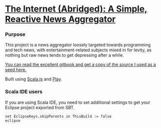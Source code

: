 # [The Internet (Abridged): A Simple, Reactive News Aggregator](http://internet-abridged.com/)

### Purpose

This project is a news aggregator loosely targeted towards programming and tech news, with entertainment-related 
subjects mixed in for levity, as nothing but raw news tends to get depressing after a while.



[You can read the excellent gitbook and get a copy of the source I used as a seed here.](https://github.com/ochrons/scalajs-spa-tutorial)

Built using [Scala.js](http://www.scala-js.org/) and [Play](https://www.playframework.com/).


### Scala IDE users

If you are using Scala IDE, you need to set additional settings to get your Eclipse project exported from SBT.

```
set EclipseKeys.skipParents in ThisBuild := false
eclipse
```